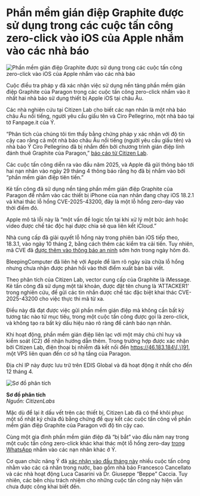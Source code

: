 # Phần mềm gián điệp Graphite được sử dụng trong các cuộc tấn công zero-click vào iOS của Apple nhắm vào các nhà báo

![Phần mềm gián điệp Graphite được sử dụng trong các cuộc tấn công zero-click vào iOS của Apple nhắm vào các nhà báo](https://www.bleepstatic.com/content/hl-images/2023/09/11/apple_triangle.jpg)

Cuộc điều tra pháp y đã xác nhận việc sử dụng nền tảng phần mềm gián điệp Graphite của Paragon trong các cuộc tấn công zero-click nhắm vào ít nhất hai nhà báo sử dụng thiết bị Apple iOS tại châu Âu.

Các nhà nghiên cứu tại Citizen Lab cho biết các nạn nhân là một nhà báo châu Âu nổi tiếng, người yêu cầu giấu tên và Ciro Pellegrino, một nhà báo tại tờ Fanpage.it của Ý.

“Phân tích của chúng tôi tìm thấy bằng chứng pháp y xác nhận với độ tin cậy cao rằng cả một nhà báo châu Âu nổi tiếng (người yêu cầu giấu tên) và nhà báo Ý Ciro Pellegrino đã bị nhắm đến bởi chương trình gián điệp lính đánh thuê Graphite của Paragon,” [báo cáo từ Citizen Lab](https://citizenlab.ca/2025/06/first-forensic-confirmation-of-paragons-ios-mercenary-spyware-finds-journalists-targeted/).

Các cuộc tấn công diễn ra vào đầu năm 2025, và Apple đã gửi thông báo tới hai nạn nhân vào ngày 29 tháng 4 thông báo rằng họ đã bị nhắm vào bởi “phần mềm gián điệp tiên tiến.”

Kẻ tấn công đã sử dụng nền tảng phần mềm gián điệp Graphite của Paragon để nhắm vào các thiết bị iPhone của nạn nhân đang chạy iOS 18.2.1 và khai thác lỗ hổng CVE-2025-43200, đây là một lỗ hổng zero-day vào thời điểm đó.

Apple mô tả lỗi này là “một vấn đề logic tồn tại khi xử lý một bức ảnh hoặc video được chế tác độc hại được chia sẻ qua liên kết iCloud.”

Nhà cung cấp đã giải quyết lỗ hổng này trong phiên bản iOS tiếp theo, 18.3.1, vào ngày 10 tháng 2, bằng cách thêm các kiểm tra cải tiến. Tuy nhiên, mã CVE đã [được thêm vào thông báo an ninh](https://support.apple.com/en-us/122174) sớm hơn trong ngày hôm đó.

BleepingComputer đã liên hệ với Apple để làm rõ ngày sửa chữa lỗ hổng nhưng chưa nhận được phản hồi vào thời điểm xuất bản bài viết.

Theo phân tích của Citizen Lab, vector cung cấp của Graphite là iMessage. Kẻ tấn công đã sử dụng một tài khoản, được đặt tên chung là ‘ATTACKER1’ trong nghiên cứu, để gửi các tin nhắn được chế tác đặc biệt khai thác CVE-2025-43200 cho việc thực thi mã từ xa.

Điều này đã đạt được việc gửi phần mềm gián điệp mà không cần bất kỳ tương tác nào từ mục tiêu, trong một cuộc tấn công được gọi là zero-click, và không tạo ra bất kỳ dấu hiệu nào rõ ràng để cảnh báo nạn nhân.

Khi hoạt động, phần mềm gián điệp liên lạc với một máy chủ chỉ huy và kiểm soát (C2) để nhận hướng dẫn thêm. Trong trường hợp được xác nhận bởi Citizen Lab, điện thoại bị nhiễm đã kết nối đến https://46.183.184\[.\]91, một VPS liên quan đến cơ sở hạ tầng của Paragon.

Địa chỉ IP này được lưu trữ trên EDIS Global và đã hoạt động ít nhất cho đến 12 tháng 4.

![Sơ đồ phân tích](https://www.bleepstatic.com/images/news/u/1220909/2025/June/diagram.jpg)

**Sơ đồ phân tích**  
_Nguồn: CitizenLabs_

Mặc dù để lại ít dấu vết trên các thiết bị, Citizen Lab đã có thể khôi phục một số nhật ký chứa đủ bằng chứng để quy kết các cuộc tấn công về phần mềm gián điệp Graphite của Paragon với độ tin cậy cao.

Cùng một gia đình phần mềm gián điệp đã “bị bắt” vào đầu năm nay trong một cuộc tấn công zero-click khác khai thác một lỗ hổng zero-day [trong WhatsApp](https://www.bleepingcomputer.com/news/security/whatsapp-patched-zero-day-flaw-used-in-paragon-spyware-attacks/) nhắm vào các nạn nhân khác ở Ý.

Cơ quan chức năng Ý đã [xác nhận vào đầu tháng này](https://documenti.camera.it/%5Fdati/leg19/lavori/documentiparlamentari/IndiceETesti/034/004/INTERO.pdf) nhiều cuộc tấn công nhằm vào các cá nhân trong nước, bao gồm nhà báo Francesco Cancellato và các nhà hoạt động Luca Casarini và Dr. Giuseppe “Beppe” Caccia. Tuy nhiên, các bên chịu trách nhiệm cho những cuộc tấn công này hiện vẫn chưa được công khai biết đến.